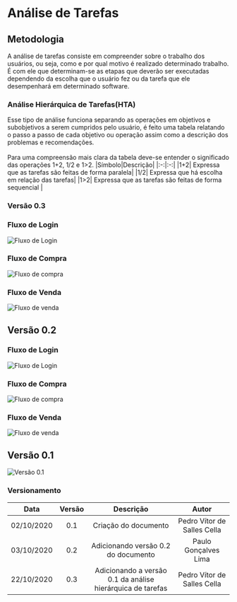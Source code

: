 # Análise de Tarefas
## Metodologia
A análise de tarefas consiste em compreender sobre o trabalho dos usuários, ou seja, como e por qual motivo é realizado determinado trabalho. É com ele que determinam-se as etapas que deverão ser executadas dependendo da escolha que o usuário fez ou da tarefa que ele desempenhará em determinado software.

### Análise Hierárquica de Tarefas(HTA)
Esse tipo de análise funciona separando as operações em objetivos e subobjetivos a serem cumpridos pelo usuário, é feito uma tabela relatando o passo a passo de cada objetivo ou operação assim como a descrição dos problemas e recomendações.
<br>
<br>
Para uma compreensão mais clara da tabela deve-se entender o significado das operações 1+2, 1/2 e 1>2.
|Símbolo|Descrição|
|:-:|:-:|
|1+2| Expressa que as tarefas são feitas de forma paralela|
|1/2| Expressa que há escolha em relação das tarefas|
|1>2| Expressa que as tarefas são feitas de forma sequencial  |

### Versão 0.3

### Fluxo de Login

![Fluxo de Login](./images/v0.3HTA/HTA-FluxodeLogin.png ':size=50%')

### Fluxo de Compra

![Fluxo de compra](./images/v0.3HTA/HTA-Comprar.png ':size=50%')

### Fluxo de Venda

![Fluxo de venda](./images/v0.3HTA/HTA-Vender.png ':size=50%')

## Versão 0.2 

### Fluxo de Login

![Fluxo de Login](./images/v0.2AT/LoginPath.svg ':size=50%')

### Fluxo de Compra

![Fluxo de compra](images/v0.2AT/BuyPath.svg ':size=50%')

### Fluxo de Venda

![Fluxo de venda](images/v0.2AT/SellPath.svg ':size=50%')

## Versão 0.1 

![Versão 0.1](./images/v1AT.jpeg ':size=50%')

### Versionamento

|Data|Versão|Descrição|Autor|
|:-:|:-:|:-:|:-:|
|02/10/2020|0.1|Criação do documento| Pedro Vítor de Salles Cella|
|03/10/2020|0.2|Adicionando versão 0.2 do documento| Paulo Gonçalves Lima|
|22/10/2020|0.3|Adicionando a versão 0.1 da análise hierárquica de tarefas| Pedro Vítor de Salles Cella|
